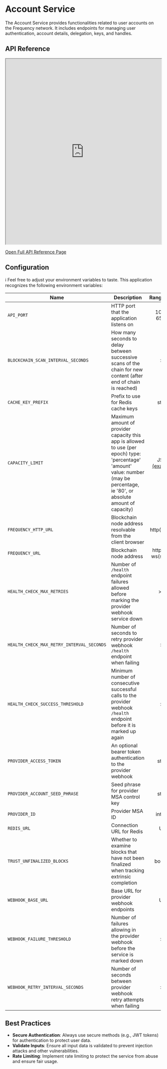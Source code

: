 # Account Service

The Account Service provides functionalities related to user accounts on the Frequency network.
It includes endpoints for managing user authentication, account details, delegation, keys, and handles.

## API Reference

<iframe src="https://projectlibertylabs.github.io/gateway/account" width="100%" height="600px"></iframe>

[Open Full API Reference Page](https://projectlibertylabs.github.io/gateway/account)

## Configuration

ℹ️ Feel free to adjust your environment variables to taste.
This application recognizes the following environment variables:

| Name                                      | Description                                                                                                                                                                       |            Range/Type            | Required? | Default  |
| ----------------------------------------- | --------------------------------------------------------------------------------------------------------------------------------------------------------------------------------- | :------------------------------: | :-------: | :------: |
| `API_PORT`                                | HTTP port that the application listens on                                                                                                                                         |           1025 - 65535           |           |   3000   |
| `BLOCKCHAIN_SCAN_INTERVAL_SECONDS`        | How many seconds to delay between successive scans of the chain for new content (after end of chain is reached)                                                                   |               > 0                |           |    12    |
| `CACHE_KEY_PREFIX`                        | Prefix to use for Redis cache keys                                                                                                                                                |              string              |           | account: |
| `CAPACITY_LIMIT`                          | Maximum amount of provider capacity this app is allowed to use (per epoch) type: 'percentage' 'amount' value: number (may be percentage, ie '80', or absolute amount of capacity) | JSON [(example)](./env.template) |     Y     |          |
| `FREQUENCY_HTTP_URL`                      | Blockchain node address resolvable from the client browser                                                                                                                        |           http(s): URL           |     Y     |          |
| `FREQUENCY_URL`                           | Blockchain node address                                                                                                                                                           |      http(s): or ws(s): URL      |     Y     |          |
| `HEALTH_CHECK_MAX_RETRIES`                | Number of `/health` endpoint failures allowed before marking the provider webhook service down                                                                                    |               >= 0               |           |    20    |
| `HEALTH_CHECK_MAX_RETRY_INTERVAL_SECONDS` | Number of seconds to retry provider webhook `/health` endpoint when failing                                                                                                       |               > 0                |           |    64    |
| `HEALTH_CHECK_SUCCESS_THRESHOLD`          | Minimum number of consecutive successful calls to the provider webhook `/health` endpoint before it is marked up again                                                            |               > 0                |           |    10    |
| `PROVIDER_ACCESS_TOKEN`                   | An optional bearer token authentication to the provider webhook                                                                                                                   |              string              |           |          |
| `PROVIDER_ACCOUNT_SEED_PHRASE`            | Seed phrase for provider MSA control key                                                                                                                                          |              string              |     Y     |          |
| `PROVIDER_ID`                             | Provider MSA ID                                                                                                                                                                   |             integer              |     Y     |          |
| `REDIS_URL`                               | Connection URL for Redis                                                                                                                                                          |               URL                |     Y     |          |
| `TRUST_UNFINALIZED_BLOCKS`                | Whether to examine blocks that have not been finalized when tracking extrinsic completion                                                                                         |             boolean              |           |  false   |
| `WEBHOOK_BASE_URL`                        | Base URL for provider webhook endpoints                                                                                                                                           |               URL                |     Y     |          |
| `WEBHOOK_FAILURE_THRESHOLD`               | Number of failures allowing in the provider webhook before the service is marked down                                                                                             |               > 0                |           |    3     |
| `WEBHOOK_RETRY_INTERVAL_SECONDS`          | Number of seconds between provider webhook retry attempts when failing                                                                                                            |               > 0                |           |    10    |


## Best Practices

- **Secure Authentication**: Always use secure methods (e.g., JWT tokens) for authentication to protect user data.
- **Validate Inputs**: Ensure all input data is validated to prevent injection attacks and other vulnerabilities.
- **Rate Limiting**: Implement rate limiting to protect the service from abuse and ensure fair usage.
